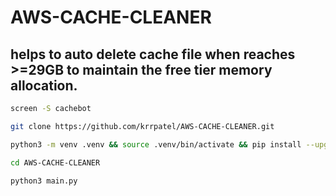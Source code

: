 # AWS-CACHE-CLEANER

## helps to auto delete cache file when reaches >=29GB to maintain the free tier memory allocation.

```bash
screen -S cachebot
```

```bash
git clone https://github.com/krrpatel/AWS-CACHE-CLEANER.git
```

```bash
python3 -m venv .venv && source .venv/bin/activate && pip install --upgrade pip && pip install python-telegram-bot schedule
```

``` bash
cd AWS-CACHE-CLEANER
```

```bash
python3 main.py
```
